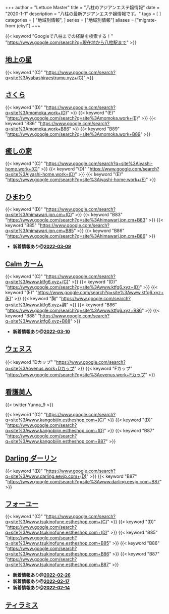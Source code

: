+++
author = "Lettuce Master"
title = "八柱のアジアンエステ嬢情報"
date = "2020-1-1"
description = "八柱の最新アジアンエステ嬢情報です。"
tags = [
]
categories = [
    "地域別情報",
]
series = ["地域別情報"]
aliases = ["migrate-from-jekyl"]
+++

{{< keyword "Googleで八柱までの経路を検索する！" "https://www.google.com/search?q=現在地から八柱駅まで" >}}

## [地上の星](http://yabashiraestrumu.xyz/)
{{< keyword "(C)" "https://www.google.com/search?q=site%3Ayabashiraestrumu.xyz+(C)" >}} 

## [さくら](http://momoka.work/)
{{< keyword "(D)" "https://www.google.com/search?q=site%3Amomoka.work+(D)" >}} {{< keyword "(E)" "https://www.google.com/search?q=site%3Amomoka.work+(E)" >}} {{< keyword "B86" "https://www.google.com/search?q=site%3Amomoka.work+B86" >}} {{< keyword "B89" "https://www.google.com/search?q=site%3Amomoka.work+B89" >}} 

## [癒しの家](http://iyashi-home.work/)
{{< keyword "(C)" "https://www.google.com/search?q=site%3Aiyashi-home.work+(C)" >}} {{< keyword "(D)" "https://www.google.com/search?q=site%3Aiyashi-home.work+(D)" >}} {{< keyword "(E)" "https://www.google.com/search?q=site%3Aiyashi-home.work+(E)" >}} 

## [ひまわり](https://himawari.jpn.cm/)
{{< keyword "(D)" "https://www.google.com/search?q=site%3Ahimawari.jpn.cm+(D)" >}} {{< keyword "B83" "https://www.google.com/search?q=site%3Ahimawari.jpn.cm+B83" >}} {{< keyword "B85" "https://www.google.com/search?q=site%3Ahimawari.jpn.cm+B85" >}} {{< keyword "B86" "https://www.google.com/search?q=site%3Ahimawari.jpn.cm+B86" >}} 

- **新着情報あり@[2022-03-09](/post/2022-03-09)**
## [Calm カーム](http://www.ktfg6.xyz/)
{{< keyword "(C)" "https://www.google.com/search?q=site%3Awww.ktfg6.xyz+(C)" >}} {{< keyword "(D)" "https://www.google.com/search?q=site%3Awww.ktfg6.xyz+(D)" >}} {{< keyword "(E)" "https://www.google.com/search?q=site%3Awww.ktfg6.xyz+(E)" >}} {{< keyword "胸" "https://www.google.com/search?q=site%3Awww.ktfg6.xyz+胸" >}} {{< keyword "B86" "https://www.google.com/search?q=site%3Awww.ktfg6.xyz+B86" >}} {{< keyword "B88" "https://www.google.com/search?q=site%3Awww.ktfg6.xyz+B88" >}} 

- **新着情報あり@[2022-03-10](/post/2022-03-10)**
## [ウェヌス](https://ovenus.work/)
{{< keyword "Dカップ" "https://www.google.com/search?q=site%3Aovenus.work+Dカップ" >}} {{< keyword "Fカップ" "https://www.google.com/search?q=site%3Aovenus.work+Fカップ" >}} 

## [看護美人](http://www.kangobijin.estheshop.com/)


{{< twitter Yunna_9 >}}

{{< keyword "(C)" "https://www.google.com/search?q=site%3Awww.kangobijin.estheshop.com+(C)" >}} {{< keyword "(D)" "https://www.google.com/search?q=site%3Awww.kangobijin.estheshop.com+(D)" >}} {{< keyword "B87" "https://www.google.com/search?q=site%3Awww.kangobijin.estheshop.com+B87" >}} 

## [Darling ダーリン](http://www.darling.eevjp.com/)
{{< keyword "(D)" "https://www.google.com/search?q=site%3Awww.darling.eevjp.com+(D)" >}} {{< keyword "B87" "https://www.google.com/search?q=site%3Awww.darling.eevjp.com+B87" >}} 

## [フォーユー](http://www.tsukinofune.estheshop.com/)
{{< keyword "(C)" "https://www.google.com/search?q=site%3Awww.tsukinofune.estheshop.com+(C)" >}} {{< keyword "(D)" "https://www.google.com/search?q=site%3Awww.tsukinofune.estheshop.com+(D)" >}} {{< keyword "B85" "https://www.google.com/search?q=site%3Awww.tsukinofune.estheshop.com+B85" >}} {{< keyword "B86" "https://www.google.com/search?q=site%3Awww.tsukinofune.estheshop.com+B86" >}} {{< keyword "B87" "https://www.google.com/search?q=site%3Awww.tsukinofune.estheshop.com+B87" >}} 

- **新着情報あり@[2022-02-26](/post/2022-02-26)**
- **新着情報あり@[2022-02-17](/post/2022-02-17)**
- **新着情報あり@[2022-02-14](/post/2022-02-14)**
## [ティラミス](http://tiramisu.m-es.net/)


